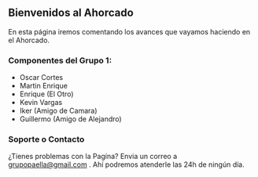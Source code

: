 ## Bienvenidos al Ahorcado 

En esta página iremos comentando los avances que vayamos haciendo en el Ahorcado.


### Componentes del Grupo 1:

- Oscar Cortes
- Martin Enrique
- Enrique (El Otro)
- Kevin Vargas
- Iker (Amigo de Camara)
- Guillermo (Amigo de Alejandro)


### Soporte o Contacto

¿Tienes problemas con la Pagína? Envia un correo a grupopaella@gmail.com . Ahí podremos atenderle las 24h de ningún día.
